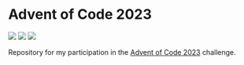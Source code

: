 # Advent of Code 2023

![](https://img.shields.io/badge/Day%20📅-16-blue)
![](https://img.shields.io/badge/Stars%20⭐-14-yellow)
![](https://img.shields.io/badge/Days%20Completed%20✅-7-darkgreen)

Repository for my participation in the [Advent of Code 2023](https://adventofcode.com/2023) challenge.
